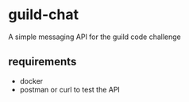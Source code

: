 # guild-chat

A simple messaging API for the guild code challenge

## requirements

- docker
- postman or curl to test the API
